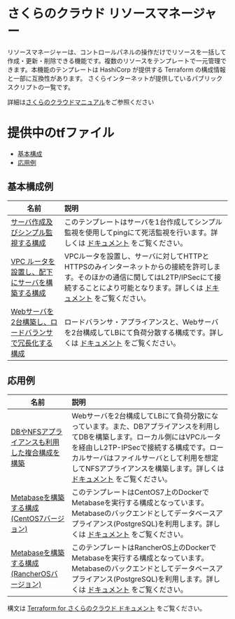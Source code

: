 さくらのクラウド リソースマネージャー
====

リソースマネージャーは、コントロールパネルの操作だけでリソースを一括して作成・更新・削除できる機能です。複数のリソースをテンプレートで一元管理できます。本機能のテンプレートは HashiCorp が提供する Terraform の構成情報と一部に互換性があります。
さくらインターネットが提供しているパブリックスクリプトの一覧です。

詳細は[さくらのクラウドマニュアル](https://manual.sakura.ad.jp/cloud/resource-manager/)をご参照ください

# 提供中のtfファイル

* [基本構成](#basic)
* [応用例](#application)

## <a name="basic">基本構成例</a>

| 名前 | 説明 |
| --- | :--- |
| [サーバ作成及びシンプル監視する構成](./tffile/server.tf) | このテンプレートはサーバを1台作成してシンプル監視を使用してpingにて死活監視を行います。詳しくは [ドキュメント](https://manual.sakura.ad.jp/cloud/resource-manager/templates/server.html) をご覧ください。  |
| [VPC ルータを設置し、配下にサーバを構築する構成](./tffile/vpc-router.tf) | VPCルータを設置し、サーバに対してHTTPとHTTPSのみインターネットからの接続を許可します。そのほかの通信に関してはL2TP/IPSecにて接続することにより可能となります。詳しくは [ドキュメント](https://manual.sakura.ad.jp/cloud/resource-manager/templates/vpc-router.html) をご覧ください。  |
| [Webサーバを2台構築し、ロードバランサで冗長化する構成](./tffile/load-balancer.tf) | ロードバランサ・アプライアンスと、Webサーバを2台構成してLBにて負荷分散する構成です。詳しくは [ドキュメント](https://manual.sakura.ad.jp/cloud/resource-manager/templates/load-balancer.html) をご覧ください。  |

## <a name="development">応用例</a>

| 名前 | 説明 |
| --- | :--- |
| [DBやNFSアプライアンスも利用した複合構成を構築](./tffile/multi.tf) | Webサーバを2台構成してLBにて負荷分散になっています。また、DBアプライアンスを利用してDBを構築します。ローカル側にはVPCルータを経由しL2TP-IPSecで接続する構成です。ローカルサーバはファイルサーバとして利用を想定してNFSアプライアンスを構築します。詳しくは [ドキュメント](https://manual.sakura.ad.jp/cloud/resource-manager/templates/multi.html) をご覧ください。  |
| [Metabaseを構築する構成(CentOS7バージョン)](./tffile/metabase-centos.tf) | このテンプレートはCentOS7上のDockerでMetabaseを実行する構成となっています。Metabaseのバックエンドとしてデータベースアプライアンス(PostgreSQL)を利用します。詳しくは [ドキュメント](https://manual.sakura.ad.jp/cloud/resource-manager/templates/metabase.html) をご覧ください。  |
| [Metabaseを構築する構成(RancherOSバージョン)](./tffile/metabase-rancheros.tf) | このテンプレートはRancherOS上のDockerでMetabaseを実行する構成となっています。Metabaseのバックエンドとしてデータベースアプライアンス(PostgreSQL)を利用します。詳しくは [ドキュメント](https://manual.sakura.ad.jp/cloud/resource-manager/templates/metabase.html) をご覧ください。  |

構文は [Terraform for さくらのクラウド ドキュメント](https://sacloud.github.io/terraform-provider-sakuracloud/) をご覧ください。




